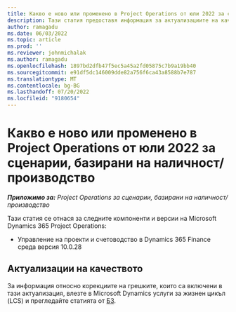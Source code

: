 ```yaml
---
title: Какво е ново или променено в Project Operations от юли 2022 за сценарии, базирани на наличност/производство
description: Тази статия предоставя информация за актуализациите на качеството, които са налични в изданието на Microsoft Dynamics 365 Project Operations от юли 2022 г. за заредени/производствени сценарии.
author: ramagadu
ms.date: 06/03/2022
ms.topic: article
ms.prod: ''
ms.reviewer: johnmichalak
ms.author: ramagadu
ms.openlocfilehash: 1897bd2dfb47f5ec5a45a2fd05875c7b9a19bb40
ms.sourcegitcommit: e91df5dc146009dde82a756f6ca43a8588b7e787
ms.translationtype: MT
ms.contentlocale: bg-BG
ms.lasthandoff: 07/20/2022
ms.locfileid: "9180654"
---
```

# <a name="whats-new-or-changed-in-project-operations-july-2022-for-stockedproduction-based-scenarios"></a>Какво е ново или променено в Project Operations от юли 2022 за сценарии, базирани на наличност/производство

_**Приложимо за:** Project Operations за сценарии, базирани на наличност/производство_

Тази статия се отнася за следните компоненти и версии на Microsoft Dynamics 365 Project Operations:

- Управление на проекти и счетоводство в Dynamics 365 Finance среда версия 10.0.28

## <a name="quality-updates"></a>Актуализации на качеството

За информация относно корекциите на грешките, които са включени в тази актуализация, влезте в Microsoft Dynamics услуги за жизнен цикъл (LCS) и прегледайте статията от [БЗ](https://fix.lcs.dynamics.com/Issue/Details?bugId=694438).
